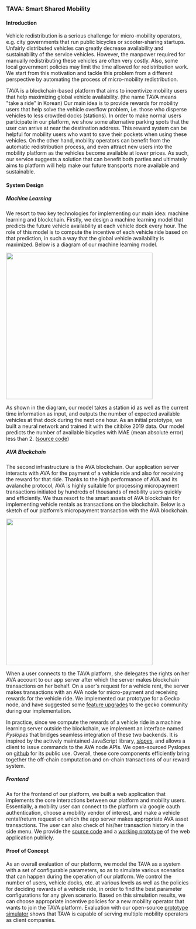 ### TAVA: Smart Shared Mobility

#### Introduction

 Vehicle redistribution is a serious challenge for micro-mobility operators, e.g. city governments that run public bicycles or scooter-sharing startups. Unfairly distributed vehicles can greatly decrease availability and sustainability of the service vehicles. However, the manpower required for manually redistributing these vehicles are often very costly. Also, some local government policies may limit the time allowed for redistribution work. We start from this motivation and tackle this problem from a different perspective by automating the process of micro-mobility redistribution.

 TAVA is a blockchain-based platform that aims to incentivize mobility users that help maximizing global vehicle availability. (the name TAVA means "take a ride" in Korean) Our main idea is to provide rewards for mobility users that help solve the vehicle overflow problem, i.e. those who disperse vehicles to less crowded docks (stations). In order to make normal users participate in our platform, we show some alternative parking spots that the user can arrive at near the destination address. This reward system can be helpful for mobility users who want to save their pockets when using these vehicles. On the other hand, mobility operators can benefit from the automatic redistribution process, and even attract new users into the mobility platform as the vehicles become available at lower prices. As such, our service suggests a solution that can benefit both parties and ultimately aims to platform will help make our future transports more available and sustainable.



#### System Design

##### Machine Learning

 We resort to two key technologies for implementing our main idea: machine learning and blockchain. Firstly, we design a machine learning model that predicts the future vehicle availability at each vehicle dock every hour. The role of this model is to compute the incentive of each vehicle ride based on that prediction, in such a way that the global vehicle availability is maximized. Below is a diagram of our machine learning model.

<img src="C:\Users\yyh72\AppData\Roaming\Typora\typora-user-images\image-20200605193714431.png" width="400px"/>

 As shown in the diagram, our model takes a station id as well as the current time information as input, and outputs the number of expected available vehicles at that dock during the next one hour. As an initial prototype, we built a neural network and trained it with the citibike 2019 data. Our model predicts the number of available bicycles with MAE (mean absolute error) less than 2. ([source code](https://github.com/t-ava/citibike-DNN))

##### AVA Blockchain

 The second infrastructure is the AVA blockchain. Our application server interacts with AVA for the payment of a vehicle ride and also for receiving the reward for that ride. Thanks to the high performance of AVA and its avalanche protocol, AVA is highly suitable for processing micropayment transactions initiated by hundreds of thousands of mobility users quickly and efficiently. We thus resort to the smart assets of AVA blockchain for implementing vehicle rentals as transactions on the blockchain. Below is a sketch of our platform’s micropayment transaction with the AVA blockchain.

<img src="C:\Users\yyh72\AppData\Roaming\Typora\typora-user-images\image-20200605193928080.png" width="400px" />

 When a user connects to the TAVA platform, she delegates the rights on her AVA account to our app server after which the server makes blockchain transactions on her behalf. On a user's request for a vehicle rent, the server makes transactions with an AVA node for micro-payment and receiving rewards for the vehicle ride. We implemented our prototype for a Gecko node, and have suggested some [feature upgrades]((https://github.com/ava-labs/gecko/pull/179)) to the gecko community during our implementation.

 In practice, since we compute the rewards of a vehicle ride in a machine learning server outside the blockchain, we implement an interface named *Pyslopes* that bridges seamless integration of these two backends. It is inspired by the actively maintained JavaScript library, [*slopes*](https://github.com/ava-labs/slopes), and allows a client to issue commands to the AVA node APIs. We open-sourced Pyslopes on [github](https://github.com/t-ava/pyslopes) for its public use. Overall, these core components efficiently bring together the off-chain computation and on-chain transactions of our reward system.

##### Frontend

 As for the frontend of our platform, we built a web application that implements the core interactions between our platform and mobility users. Essentially, a mobility user can connect to the platform via google oauth authentication, choose a mobility vendor of interest, and make a vehicle rental/return request on which the app server makes appropriate AVA asset transactions. The user can also check of his/her transaction history in the side menu. We provide the [source code](https://github.com/t-ava/tava-frontend) and a [working prototype](http://lynx.snu.ac.kr:8084/) of the web application publicly. 



#### Proof of Concept

 As an overall evaluation of our platform, we model the TAVA as a system with a set of configurable parameters, so as to simulate various scenarios that can happen during the operation of our platform. We control the number of users, vehicle docks, etc. at various levels as well as the policies for deciding rewards of a vehicle ride, in order to find the best parameter configurations for any given scenario. Based on this simulation results, we can choose appropriate incentive policies for a new mobility operator that wants to join the TAVA platform. Evaluation with our open-source [prototype simulator](https://github.com/t-ava/tava-simulator) shows that TAVA is capable of serving multiple mobility operators as client companies. 